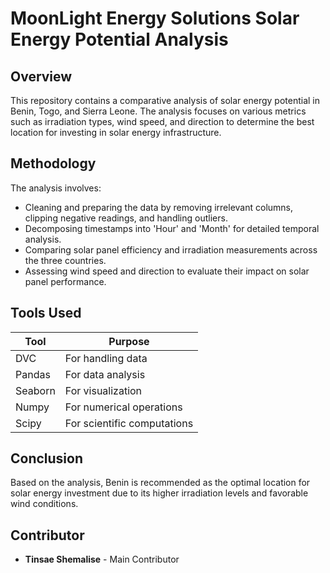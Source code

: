 # MoonLight Energy Solutions Solar Energy Potential Analysis

## Overview

This repository contains a comparative analysis of solar energy potential in Benin, Togo, and Sierra Leone. The analysis focuses on various metrics such as irradiation types, wind speed, and direction to determine the best location for investing in solar energy infrastructure.

## Methodology

The analysis involves:

- Cleaning and preparing the data by removing irrelevant columns, clipping negative readings, and handling outliers.
- Decomposing timestamps into 'Hour' and 'Month' for detailed temporal analysis.
- Comparing solar panel efficiency and irradiation measurements across the three countries.
- Assessing wind speed and direction to evaluate their impact on solar panel performance.

## Tools Used

| Tool    | Purpose                     |
| ------- | --------------------------- |
| DVC     | For handling data           |
| Pandas  | For data analysis           |
| Seaborn | For visualization           |
| Numpy   | For numerical operations    |
| Scipy   | For scientific computations |

## Conclusion

Based on the analysis, Benin is recommended as the optimal location for solar energy investment due to its higher irradiation levels and favorable wind conditions.

## Contributor

- **Tinsae Shemalise** - Main Contributor
